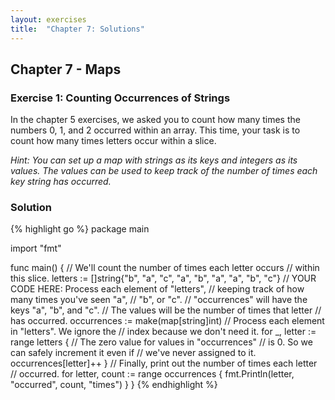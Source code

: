 ```yaml
---
layout: exercises
title:  "Chapter 7: Solutions"
---
```


## Chapter 7 - Maps

### Exercise 1: Counting Occurrences of Strings

In the chapter 5 exercises, we asked you to count how many times the numbers 0, 1, and 2 occurred within an array. This time, your task is to count how many times letters occur within a slice.

*Hint: You can set up a map with strings as its keys and integers as its values. The values can be used to keep track of the number of times each key string has occurred.*

### Solution

{% highlight go %}
package main

import "fmt"

func main() {
	// We'll count the number of times each letter occurs
	// within this slice.
	letters := []string{"b", "a", "c", "a", "b", "a",
		"a", "b", "c"}
	// YOUR CODE HERE: Process each element of "letters",
	// keeping track of how many times you've seen "a",
	// "b", or "c".
	// "occurrences" will have the keys "a", "b", and "c".
	// The values will be the number of times that letter
	// has occurred.
	occurrences := make(map[string]int)
	// Process each element in "letters". We ignore the
	// index because we don't need it.
	for _, letter := range letters {
		// The zero value for values in "occurrences"
		// is 0. So we can safely increment it even if
		// we've never assigned to it.
		occurrences[letter]++
	}
	// Finally, print out the number of times each letter
	// occurred.
	for letter, count := range occurrences {
		fmt.Println(letter, "occurred", count, "times")
	}
}
{% endhighlight %}
